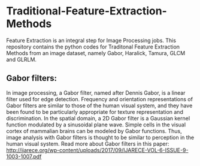 # Traditional-Feature-Extraction-Methods
Feature Extraction is an integral step for Image Processing jobs. This repository contains the python codes for Traditonal Feature Extraction Methods from an image dataset, namely Gabor, Haralick, Tamura, GLCM and GLRLM.
## Gabor filters:
In image processing, a Gabor filter, named after Dennis Gabor, is a linear filter used for edge detection. Frequency and orientation representations of Gabor filters are similar to those of the human visual system, and they have been found to be particularly appropriate for texture representation and discrimination. In the spatial domain, a 2D Gabor filter is a Gaussian kernel function modulated by a sinusoidal plane wave. Simple cells in the visual cortex of mammalian brains can be modeled by Gabor functions. Thus, image analysis with Gabor filters is thought to be similar to perception in the human visual system.
Read more about Gabor filters in this paper: http://ijarece.org/wp-content/uploads/2017/09/IJARECE-VOL-6-ISSUE-9-1003-1007.pdf
